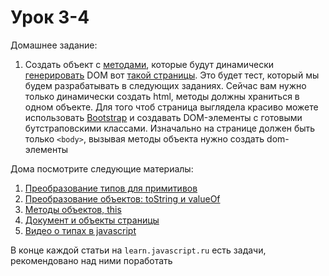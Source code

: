 ﻿# Урок 3-4

Домашнее задание:

1. Создать объект с [методами](https://learn.javascript.ru/object-methods), которые будут динамически [генерировать](https://learn.javascript.ru/modifying-document) DOM вот [такой страницы](/Frontend_GoIT/JavaScript/js_03-04/hw_js_03-04.jpg). Это будет тест, который мы будем разрабатывать в следующих заданиях. Сейчас вам нужно только динамически создать html, методы должны храниться в одном объекте. Для того чтоб страница выглядела красиво можете использовать [Bootstrap](http://getbootstrap.com/) и создавать DOM-элементы с готовыми бутстраповскими классами.
Изначально на странице должен быть только `<body>`, вызывая методы объекта нужно создать dom-элементы

Дома посмотрите следующие материалы:

1. [Преобразование типов для примитивов](https://learn.javascript.ru/types-conversion)
2. [Преобразование объектов: toString и valueOf](https://learn.javascript.ru/object-conversion)
3. [Методы объектов, this](https://learn.javascript.ru/object-methods)
4. [Документ и объекты страницы](https://learn.javascript.ru/document)
5. [Видео о типах в javascript](https://www.destroyallsoftware.com/talks/wat)

В конце каждой статьи на `learn.javascript.ru` есть задачи, рекомендовано над ними поработать